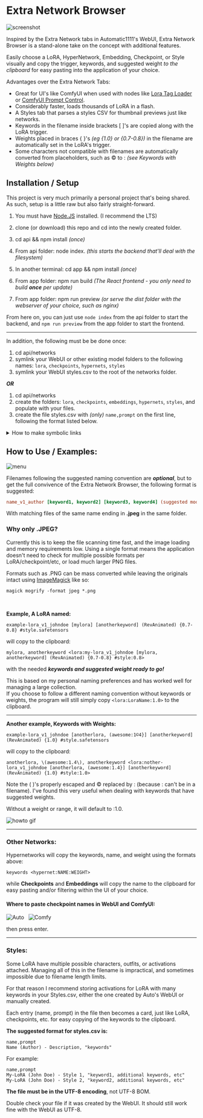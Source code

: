 # Extra Network Browser

![screenshot](screenshot.png)

Inspired by the Extra Network tabs in Automatic1111's WebUI, Extra Network Browser is a stand-alone take on the concept with additional features.

Easily choose a LoRA, HyperNetwork, Embedding, Checkpoint, or Style visually and copy the trigger, keywords, and suggested weight *to the clipboard* for easy pasting into the application of your choice.

Advantages over the Extra Network Tabs:

* Great for UI's like ComfyUI when used with nodes like [Lora Tag Loader](https://github.com/badjeff/comfyui_lora_tag_loader/) or [ComfyUI Prompt Control](https://github.com/asagi4/comfyui-prompt-control).
* Considerably faster, loads thousands of LoRA in a flash.
* A Styles tab that parses a styles CSV for thumbnail previews just like networks.
* Keywords in the filename inside brackets [ ]'s are copied along with the LoRA trigger.
* Weights placed in braces { }'s *(eg {1.0} or {0.7-0.8})* in the filename are automatically set in the LoRA's trigger.
* Some characters not compatible with filenames are automatically converted from placeholders, such as ©️ to : *(see Keywords with Weights below)*

## Installation / Setup

This project is very much primarily a personal project that's being shared. As such, setup is a little raw but also fairly straight-forward.

1) You must have [Node.JS](https://nodejs.org/en) installed. (I recommend the LTS)
2) clone (or download) this repo and cd into the newly created folder.
3) cd api && npm install *(once)*
4) From api folder: node index. *(this starts the backend that'll deal with the filesystem)*

5) In another terminal: cd app && npm install *(once)*
6) From app folder: npm run build *(The React frontend - you only need to build **once** per update)*
7) From app folder: npm run preview *(or serve the dist folder with the webserver of your choice, such as nginx)*

From here on, you can just use `node index` from the api folder to start the backend, and `npm run preview` from the app folder to start the frontend.

---

In addition, the following must be be done once:

1) cd api/networks
2) symlink your WebUI or other existing model folders to the following names: `lora`, `checkpoints`, `hypernets`, `styles`
3) symlink your WebUI styles.csv to the root of the networks folder.

***OR***

1) cd api/networks
2) create the folders: `lora`, `checkpoints`, `embeddings`, `hypernets`, `styles`, and populate with your files.
3) create the file styles.csv with *(only)* `name,prompt` on the first line, following the format listed below.

<details>

<summary>How to make symbolic links</summary>

Symlinking your existing folders is suggested and can be done as such:

``` bash
# Windows
mklink /d lora C:\webui\models\LoRA
# ... (other folders) ...
mklink styles.csv C:\webui\styles.csv

# Linux:
ln -s ~/webui/models/LoRA lora
# ... (other folders) ...
ln -s ~/webui/styles.csv styles.csv
```
</details>

## How to Use / Examples:

![menu](menu.png)

Filenames following the suggested naming convention are ***optional***, but to get the full convivence of the Extra Network Browser, the following format is suggested:

``` ini
name_v1_author [keyword1, keyword2] [keyword3, keyword4] (suggested model) {weight1-weight2} #tag1 #tag2.safetensors
```

With matching files of the same name ending in **.jpeg** in the same folder.

### Why only .JPEG?

Currently this is to keep the file scanning time fast, and the image loading and memory requirements low.  Using a single format means the application doesn't need to check for multiple possible formats per LoRA/checkpoint/etc, or load much larger PNG files.

Formats such as .PNG can be mass converted while leaving the originals intact using [ImageMagick](https://imagemagick.org) like so:

```
magick mogrify -format jpeg *.png
```

<br />

**Example, A LoRA named:**

`example-lora_v1_johndoe [mylora] [anotherkeyword] (RevAnimated) {0.7-0.8} #style.safetensors`

will copy to the clipboard:

`mylora, anotherkeyword <lora:my-lora_v1_johndoe [mylora, anotherkeyword] (RevAnimated) {0.7-0.8} #style:0.8>`

with the needed ***keywords and suggested weight ready to go!***

This is based on my personal naming preferences and has worked well for managing a large collection.<br />
If you choose to follow a different naming convention without keywords or weights, the program will still simply copy ```<lora:LoraName:1.0>``` to the clipboard.

---

**Another example, Keywords with Weights:**

`example-lora_v1_johndoe [anotherlora, (awesome:1©️4}] [anotherkeyword] (RevAnimated) {1.0} #style.safetensors`

will copy to the clipboard:

`anotherlora, \(awesome:1.4\), anotherkeyword <lora:nother-lora_v1_johndoe [anotherlora, (awesome:1.4}] [anotherkeyword] (RevAnimated) {1.0} #style:1.0>`

Note the ( )'s properly escaped and ©️ replaced by : (because : can't be in a filename).  I've found this very useful when dealing with keywords that have suggested weights.

Without a weight or range, it will default to :1.0.

![howto gif](howto.gif)

---

### Other Networks:

Hypernetworks will copy the keywords, name, and weight using the formats above:

`keywords <hypernet:NAME:WEIGHT>`

while **Checkpoints** and **Embeddings** will copy the name to the clipboard for easy pasting and/or filtering within the UI of your choice.

#### Where to paste checkpoint names in WebUI and ComfyUI:

![Auto](auto.png) &nbsp;
![Comfy](comfy.png)

then press enter.

---

### Styles:

Some LoRA have multiple possible characters, outfits, or activations attached.  Managing all of this in the filename is impractical, and sometimes impossible due to filename length limits.

For that reason I recommend storing activations for LoRA with many keywords in your Styles.csv, either the one created by Auto's WebUI or manually created.

Each entry (name, prompt) in the file then becomes a card, just like LoRA, checkpoints, etc. for easy copying of the keywords to the clipboard.

**The suggested format for styles.csv is:**

```
name,prompt
Name (Author) - Description, "keywords"
```

For example:

```
name,prompt
My-LoRA (John Doe) - Style 1, "keyword1, additional keywords, etc"
My-LoRA (John Doe) - Style 2, "keyword2, additional keywords, etc"
```

**The file must be in the UTF-8 encoding**, not UTF-8 BOM.

Double check your file if it was created by the WebUI.  It should still work fine with the WebUI as UTF-8.